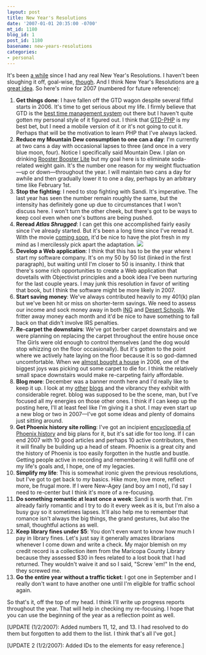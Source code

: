 ```yaml
---
layout: post
title: New Year's Resolutions
date: '2007-01-01 20:35:00 -0700'
mt_id: 1180
blog_id: 1
post_id: 1180
basename: new-years-resolutions
categories:
- personal
---
```

<p>
It's been <a href="http://bbrown.info/2003/12/31/new-years-resolutions-2.aspx">a while</a> since I had any real New Year's Resolutions. I haven't been sloughing it off, goal-wise, <a href="http://bbrown.info/2006/09/09/50-by-50.aspx">though</a>. And I think New Year's Resolutions are <a href="http://theobjectivestandard.com/blog/2006/12/meaning-of-new-years-resolutions-by.asp">a great idea</a>. So here's mine for 2007 (numbered for future reference):
</p>
<ol>
<li id="r1"><strong>Get things done</strong>: I have fallen off the GTD wagon despite several fitful starts in 2006. It's time to get serious about my life. I firmly believe that GTD is the <a href="http://en.wikipedia.org/wiki/GTD">best time management system</a> out there but I haven't quite gotten my personal style of it figured out. I think that <a href="http://www.gtd-php.com/">GTD-PHP</a> is my best bet, but I need a mobile version of it or it's not going to cut it. Perhaps that will be the motivation to learn PHP that I've always lacked.</li>
<li id="r2"><strong>Reduce my Mountain Dew consumption to one can a day</strong>: I'm currently at two cans a day with occasional lapses to three (and once in a very blue moon, four). Notice I specifically said Mountain Dew. I plan on drinking <a href="http://en.wikipedia.org/wiki/Rooster_Booster">Rooster Booster Lite</a> but my goal here is to eliminate soda-related weight gain. It's the number one reason for my weight fluctuation&#x2014;up or down&#x2014;throughout the year. I will maintain two cans a day for awhile and then gradually lower it to one a day, perhaps by an arbitrary time like February 1st.</li>
<li id="r3"><strong>Stop the fighting</strong>: I need to stop fighting with Sandi. It's imperative. The last year has seen the number remain roughly the same, but the intensity has definitely gone up due to circumstances that I won't discuss here. I won't turn the other cheek, but there's got to be ways to keep cool even when one's buttons are being pushed.</li>
<li id="r4"><strong>Reread <cite>Atlas Shrugged</cite></strong>: I can get this one accomplished fairly easily since I've already started. But it's been a long time since I've reread it. With the movie <a href="http://bbrown.info/2006/09/21/angelina-as-dagny.aspx">coming soon</a>, it'd be nice to have the plot fresh in my mind as I mercilessly pick apart the adaptation. <img src="http://BBROWN.INFO/emoticons/smile.png" border="0" /></li>
<li id="r5"><strong>Develop a Web application</strong>: I think that this has to be the year where I start my software company. It's on my 50 by 50 list (linked in the first paragraph), but waiting until I'm closer to 50 is insanity. I think that there's some rich opportunities to create a Web application that dovetails with Objectivist principles and a book idea I've been nurturing for the last couple years. I may junk this resolution in favor of writing that book, but I think the software might be more likely in 2007.</li>
<li id="r6"><strong>Start saving money</strong>: We've always contributed heavily to my 401(k) plan but we've been hit or miss on shorter-term savings. We need to assess our income and sock money away in both <a href="http://www.ingdirect.com/">ING</a> and <a href="http://www.desertschools.org/">Desert Schools</a>. We fritter away money each month and it'd be nice to have something to fall back on that didn't involve IRS penalties.</li>
<li id="r7"><strong>Re-carpet the downstairs</strong>: We've got berber carpet downstairs and we were planning on replacing the carpet throughout the entire house once The Girls were old enough to control themselves (and the dog would stop whizzing on the floor occasionally). But it's gotten to the point where we actively hate laying on the floor because it is so god-damned uncomfortable. When we <a href="http://www.fivebrowns.com/2006/01/moving/">almost bought a house</a> in 2006, one of the biggest joys was picking out some carpet to die for. I think the relatively small space downstairs would make re-carpeting fairly affordable.</li>
<li id="r8"><strong>Blog more</strong>: December was a banner month here and I'd really like to keep it up. I look at my <a href="http://www.foundontheweb.org/">other</a> <a href="http://www.fivebrowns.com/">blogs</a> and the vibrancy they exhibit with considerable regret. bblog was supposed to be the scene, man, but I've focused all my energies on those other ones. I think if I can keep up the posting here, I'll at least feel like I'm giving it a shot. I may even start up a new blog or two in 2007&#x2014;I've got some ideas and plenty of domains just sitting around.</li>
<li id="r9"><strong>Get Phoenix history site rolling</strong>: I've got an incipient <a href="http://www.phoenixhistory.com/">encyclopedia of Phoenix history</a> and big plans for it, but it's sat idle for too long. If I can end 2007 with 10 good articles and perhaps 10 active contributors, then it will finally be building up a head of steam. Phoenix is a great city and the history of Phoenix is too easily forgotten in the hustle and bustle. Getting people active in recording and remembering it will fulfill one of my life's goals and, I hope, one of my legacies.</li>
<li id="r10"><strong>Simplify my life</strong>: This is somewhat ironic given the previous resolutions, but I've got to get back to <em>my</em> basics. Hike more, love more, reflect more, be frugal more. If I were New-Agey (and boy am I not), I'd say I need to re-center but I think it's more of a re-focusing.</li>
<li id="r11"><strong>Do something romantic at least once a week</strong>: Sandi is worth that. I'm already fairly romantic and I try to do it every week as it is, but I'm also a busy guy so it sometimes lapses. It'll also help me to remember that romance isn't always the big things, the grand gestures, but also the small, thoughtful actions as well.</li>
<li id="r12"><strong>Keep library fines under $5</strong>: You don't even want to know how much I pay in library fines. Let's just say it generally amazes librarians whenever I come down and write a check. My major blemish on my credit record is a collection item from the Maricopa County Library because they assessed $30 in fees related to a lost book that I had returned. They wouldn't waive it and so I said, "Screw 'em!" In the end, they screwed me.</li>
<li id="r13"><strong>Go the entire year without a traffic ticket</strong>: I got one in September and I really don't want to have another one until I'm eligible for traffic school again.</li>
</ol>
<p>
So that's it, off the top of my head. I think I'll write up progress reports throughout the year. That will help in checking my re-focusing. I hope that you can use the beginning of the year as a reflection point as well.
</p>
<p>
[UPDATE (1/2/2007): Added numbers 11, 12, and 13. I had resolved to do them but forgotten to add them to the list. I think that's all I've got.]
</p>
<p>
[UPDATE 2 (1/2/2007): Added IDs to the elements for easy reference.]
</p>
